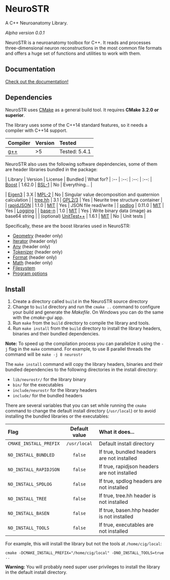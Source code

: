 # NeuroSTR

A C++ Neuroanatomy Library.

*Alpha version 0.0.1*

NeuroSTR is a neuroanatomy toolbox for C++. It reads and processes three-dimensional neuron reconstructions in the most common file formats and offers a huge set of functions and utilities to work with them.

## Documentation

[Check out the documentation!](https://lrodriguezlujan.github.io/neurostr)

## Dependencies

NeuroSTR uses [CMake](http://cmake.org) as a general build tool. It requires **CMake 3.2.0 or superior**.

The library uses some of the C++14 standard features, so it needs a compiler with C++14 support.

| Compiler | Version | Tested |
|:--|:--|:--
| [g++](https://gcc.gnu.org/) | >5 | Tested: 5.4.1 |

NeuroSTR also uses the following software depèndencies, some of them are header libraries bundled in the package:

| Library | Version | License |  Bundled | What for?
| :-- | :--: | :--: | :--:
| [Boost](http://www.boost.org/) | 1.62.0 | [BSL-1](http://www.boost.org/users/license.html) | No | Everything... |


| [Eigen3](http://eigen.tuxfamily.org/index.php?title=Main_Page) | 3.X | [MPL-2](https://www.mozilla.org/en-US/MPL/2.0/) | No | Singular value decomposition and quaternion calculation |
| [tree.hh](http://tree.phi-sci.com/) | 3.1 | [GPL2/3](https://www.gnu.org/licenses/) | Yes | Neurite tree structure container |
| [rapidJSON](http://rapidjson.org/) | 1.1.0 | [MIT](https://opensource.org/licenses/MIT) | Yes | JSON file read/write |
| [spdlog](https://github.com/gabime/spdlog) | 0.11.0 | [MIT](https://opensource.org/licenses/MIT) | Yes | [Logging](classes/log.html) |
| [base-n](https://github.com/azawadzki/base-n) | 1.0 |  [MIT](https://opensource.org/licenses/MIT) | Yes | Write binary data (image) as base64 string |
| (optional) [UnitTest++](https://github.com/unittest-cpp/unittest-cpp) | 1.6.1 | [MIT](https://opensource.org/licenses/MIT) | No | Unit tests |

Specifically, these are the boost libraries used in NeuroSTR:

- [Geometry](http://www.boost.org/doc/libs/release/libs/geometry/) (header only)
- [Iterator](http://www.boost.org/doc/libs/release/libs/iterator/) (header only)
- [Any](http://www.boost.org/doc/libs/release/libs/any/) (header only)
- [Tokenizer](http://www.boost.org/doc/libs/release/libs/tokenizer/) (header only)
- [Format](http://www.boost.org/doc/libs/release/libs/format/) (header only)
- [Math](http://www.boost.org/doc/libs/release/libs/math/) (header only)
- [Filesystem](http://www.boost.org/doc/libs/release/libs/filesystem/)
- [Program options](http://www.boost.org/doc/libs/release/libs/program_options/)

## Install

1. Create a directory called `build` in the NeuroSTR source directory
1. Change to `build` directory and run the `cmake ..` command to configure your build and generate the *Makefile*. On Windows you can do the same with the *cmake-gui* app.
1. Run `make` from the `build` directory to compile the library and tools.
1. Run `make install` from the `build` directory to install the library headers, binaries and their bundled dependencies.

**Note:** To speed up the compilation process you can parallelize it using the `-j` flag in the `make` command. For example, to use 8 parallel threads the command will be `make -j 8 neurostr`

The `make install` command will copy the library headers, binaries and their bundled dependencies to the following directories in the install directory:

- `lib/neurostr/` for the library binary
- `bin/` for the executables
- `include/neurostr` for the library headers
- `include/` for the bundled headers

There are several variables that you can set while running the `cmake` command to change the default install directory (`/usr/local`) or to avoid installing the bundled libraries or the executables:

| Flag | Default value | What it does...|
|:--| :--: |:-
|`CMAKE_INSTALL_PREFIX` | `/usr/local` | Default install directory |
|`NO_INSTALL_BUNDLED` | `false` | If true, bundled headers are not installed |
|`NO_INSTALL_RAPIDJSON` | `false` | If true, rapidjson headers are not installed |
|`NO_INSTALL_SPDLOG` | `false` | If true, spdlog headers are not installed |
|`NO_INSTALL_TREE` | `false` | If true, tree.hh header is not installed |
|`NO_INSTALL_BASEN` | `false` | If true, basen.hhp header is not installed |
|`NO_INSTALL_TOOLS` | `false` | If true, executables are not installed |

For example, this will install the library but not the tools at `/home/cig/local`:

`cmake -DCMAKE_INSTALL_PREFIX="/home/cig/local" -DNO_INSTALL_TOOLS=true ..`

**Warning:** You will probably need super user privileges to install the library in the default install directory.
